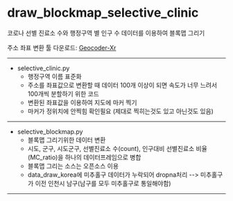 # draw_blockmap_selective_clinic
코로나 선별 진료소 수와 행정구역 별 인구 수 데이터를 이용하여 블록맵 그리기

주소 좌표 변환 툴 다운로드: [Geocoder-Xr](http://www.gisdeveloper.co.kr/?p=4784)
***
* selective_clinic.py
  * 행정구역 이름 표준화 
  * 주소를 좌표값으로 변환할 때 데이터 100개 이상이 되면 속도가 너무 느려서 100개씩 분할하기 위한 코드
  * 변환된 좌표값을 이용하여 지도에 마커 찍기
  * 마커가 정위치에 안찍힘 확인필요 (제대로 찍히는것도 있고 아닌것도 있음)
***
* selective_blockmap.py
  *  블록맵 그리기위한 데이터 변환
  *  시도, 군구, 시도군구, 선별진료소 수(count), 인구대비 선별진료소 비율(MC_ratio)을 하나의 데이터프레임으로 병합
  *  블록맵 그리는 소스는 오픈소스 이용
  *  data_draw_korea에 미추홀구 데이터가 누락되어 dropna처리 --> 미추홀구가 이전 인천시 남구(남구를 모두 미추홀구로 통일해야함)
***
